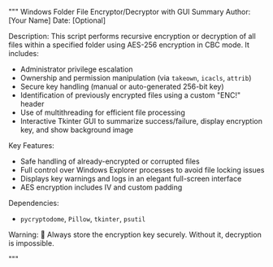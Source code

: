 """
Windows Folder File Encryptor/Decryptor with GUI Summary
Author: [Your Name]
Date: [Optional]

Description:
This script performs recursive encryption or decryption of all files within a specified folder using AES-256 encryption in CBC mode. It includes:

- Administrator privilege escalation
- Ownership and permission manipulation (via `takeown`, `icacls`, `attrib`)
- Secure key handling (manual or auto-generated 256-bit key)
- Identification of previously encrypted files using a custom "ENC!" header
- Use of multithreading for efficient file processing
- Interactive Tkinter GUI to summarize success/failure, display encryption key, and show background image

Key Features:
- Safe handling of already-encrypted or corrupted files
- Full control over Windows Explorer processes to avoid file locking issues
- Displays key warnings and logs in an elegant full-screen interface
- AES encryption includes IV and custom padding

Dependencies:
- `pycryptodome`, `Pillow`, `tkinter`, `psutil`

Warning:
🔐 Always store the encryption key securely. Without it, decryption is impossible.

"""
